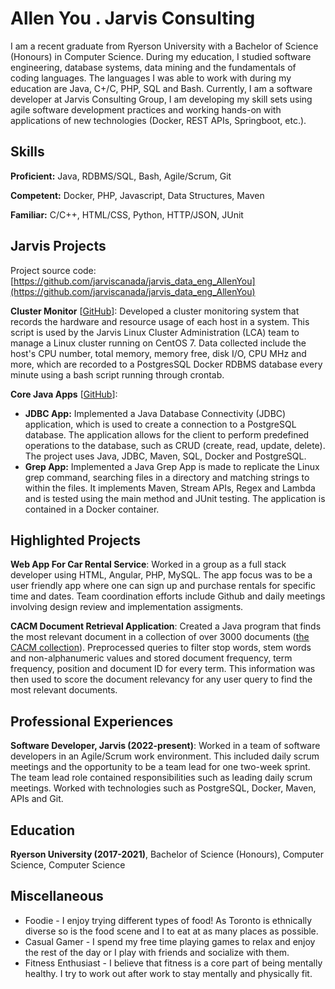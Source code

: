 # Allen You . Jarvis Consulting

I am a recent graduate from Ryerson University with a Bachelor of Science (Honours) in Computer Science. During my education, I studied software engineering, database systems, data mining and the fundamentals of coding languages. The languages I was able to work with during my education are Java, C+/C, PHP, SQL and Bash. Currently, I am a software developer at Jarvis Consulting Group, I am developing my skill sets using agile software development practices and working hands-on with applications of new technologies (Docker, REST APIs, Springboot, etc.).

## Skills

**Proficient:** Java, RDBMS/SQL, Bash, Agile/Scrum, Git

**Competent:** Docker, PHP, Javascript, Data Structures, Maven

**Familiar:** C/C++, HTML/CSS, Python, HTTP/JSON, JUnit

## Jarvis Projects

Project source code: [https://github.com/jarviscanada/jarvis_data_eng_AllenYou](https://github.com/jarviscanada/jarvis_data_eng_AllenYou)


**Cluster Monitor** [[GitHub](https://github.com/jarviscanada/jarvis_data_eng_AllenYou/tree/master/linux_sql)]: Developed a cluster monitoring system that records the hardware and resource usage of each host in a system. This script is used by the Jarvis Linux Cluster Administration (LCA) team to manage a Linux cluster running on CentOS 7. Data collected include the host's CPU number, total memory, memory free, disk I/O, CPU MHz and more, which are recorded to a PostgresSQL Docker RDBMS database every minute using a bash script running through crontab.

**Core Java Apps** [[GitHub](https://github.com/jarviscanada/jarvis_data_eng_AllenYou/tree/master/core_java)]:
      
  - **JDBC App:** Implemented a Java Database Connectivity (JDBC) application, which is used to create a connection to a PostgreSQL database. The application allows for the client to perform predefined operations to the database, such as CRUD (create, read, update, delete). The project uses Java, JDBC, Maven, SQL, Docker and PostgreSQL.
  - **Grep App:** Implemented a Java Grep App is made to replicate the Linux grep command, searching files in a directory and matching strings to within the files. It implements Maven, Stream APIs, Regex and Lambda and is tested using the main method and JUnit testing. The application is contained in a Docker container.


## Highlighted Projects
**Web App For Car Rental Service**: Worked in a group as a full stack developer using HTML, Angular, PHP, MySQL. The app focus was to be a user friendly app where one can sign up and purchase rentals for specific time and dates. Team coordination efforts include Github and daily meetings involving design review and implementation assigments.

**CACM Document Retrieval Application**: Created a Java program that finds the most relevant document in a collection of over 3000 documents ([the CACM collection](http://ir.dcs.gla.ac.uk/resources/test_collections/cacm/)). Preprocessed queries to filter stop words, stem words and non-alphanumeric values and stored document frequency, term frequency, position and document ID for every term. This information was then used to score the document relevancy for any user query to find the most relevant documents.


## Professional Experiences

**Software Developer, Jarvis (2022-present)**: Worked in a team of software developers in an Agile/Scrum work environment. This included daily scrum meetings and the opportunity to be a team lead for one two-week sprint. The team lead role contained responsibilities such as leading daily scrum meetings. Worked with technologies such as PostgreSQL, Docker, Maven, APIs and Git.


## Education
**Ryerson University (2017-2021)**, Bachelor of Science (Honours), Computer Science, Computer Science


## Miscellaneous
- Foodie - I enjoy trying different types of food! As Toronto is ethnically diverse so is the food scene and I to eat at as many places as possible.
- Casual Gamer - I spend my free time playing games to relax and enjoy the rest of the day or I play with friends and socialize with them.
- Fitness Enthusiast - I believe that fitness is a core part of being mentally healthy. I try to work out after work to stay mentally and physically fit.
